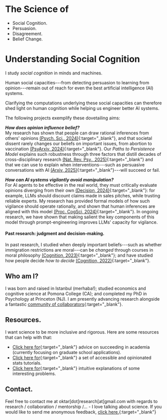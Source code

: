 <div class="content hideonphone">
  <div class="content__container">
    <h1 class="content__container__text">
      The Science of
    </h1>
    <ul class="content__container__list">
     <li class="content__container__list__item">Social&nbsp;Cognition.</li>
      <li class="content__container__list__item">Persuasion.</li>
      <li class="content__container__list__item">Disagreement.</li>
      <li class="content__container__list__item">Belief Change.</li>
    </ul>
  </div>
</div>
<div class="hideonpc">
  <h1> Understanding Social Cognition</h1>
</div>
I study <i>social cognition</i> in minds and machines. 

Human social capacities---from detecting persuasion to learning from opinion---remain out of reach for even the best artificial intelligence (AI) systems. 

Clarifying the computations underlying these social capacities can therefore shed light on human cognition while helping us engineer better AI systems. 

The following projects exemplify these dovetailing aims:

**_How does opinion influence belief?_**<br>
My research has shown that people can draw rational inferences from others' opinions [(Psych. Sci., 2024)](./assets/papers/Oktar_Learning_From_Aggregated_Opinion.pdf){:target="_blank"}, and that societal dissent rarely changes our beliefs on important issues, from abortion to vaccination [(PsyArxiv, 2024)](https://osf.io/preprints/psyarxiv/9t6va){:target="_blank"}. Our _Paths to Persistence Model_ explains such robustness through three factors that distill decades of cross-disciplinary research [(Nat. Rev. Psy., 2025)](./assets/papers/Oktar_How_Aggregated_Opinions_Shape_Beliefs.pdf){:target="_blank"} and that we can use to explain when interventions---such as persuasive conversations with AI [(Arxiv, 2025)](https://arxiv.org/abs/2505.09662){:target="_blank"}---will succeed or fail.
<!-- <img src="https://keremoktar.com/assets/images/natrevpsy_cover.png" alt="cover_article" > -->

**_How can AI systems vigilantly avoid manipulation?_**<br>
For AI agents to be effective in the real world, they must critically evaluate opinions diverging from their own [(Decision, 2024)](./assets/papers/Oktar_Dimensions_of_Disagreement.pdf){:target="_blank"}: for example, LLMs should discount claims made in sales pitches, while trusting reliable experts. My research has provided formal models of how such vigilance should operate rationally, and shown that human inferences are aligned with this model [(Proc. CogSci, 2024)](https://escholarship.org/uc/item/3kv0c8b7#main){:target="_blank"}. In ongoing research, we have shown that making salient the key components of this model through prompt-engineering improves LLMs' capacity for vigilance. 
#### Past research: judgment and decision-making.
In past research, I studied when deeply important beliefs---such as whether immigration restrictions are moral---can be _changed_ through courses in moral philosophy [(Cognition, 2023)](https://doi.org/10.1016/j.cognition.2023.105434){:target="_blank"}; and have studied how people decide _how to decide_ [(Cognition, 2022)](https://www.sciencedirect.com/science/article/pii/S0010027722000099){:target="_blank"}.
<!-- [Click here](./other-research.md) for other areas of my research. -->

## Who am I?
I was born and raised in Istanbul (merhaba!); studied economics and cognitive science at Pomona College (CA); and completed my PhD in Psychology at Princeton (NJ). I am presently advancing research alongside a fantastic [community of collaborators](./collaborators.md){:target="_blank"}.

## Resources.
I want science to be more inclusive and rigorous. Here are some resources that can help with that:
- [Click here for](/advice.md){:target="_blank"} advice on succeeding in academia (currently focusing on graduate school applications). 
- [Click here for](/stats.md){:target="_blank"} a set of accessible and opinionated stats tutorials. 
- [Click here for](/intuition.md){:target="_blank"} intuitive explanations of some interesting problems.
<!-- - If you are here for my database of controversial issues: [Clicking here will take you to a JSON formatted list.](https://github.com/keremoktar/disagreement_statsampling/blob/main/issues.js){:target="_blank"}
-->
  
## Contact.
Feel free to contact me at oktar[dot]research[at]gmail.com with regards to research / collaboration / mentorship /... - I love talking about science. If you would like to send me anonymous feedback, [click here.](https://docs.google.com/forms/d/1t2G5ZI214eO0Qs7lT00XGp47SAOlQRsedRkwc87SUnY){:target="_blank"}
